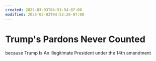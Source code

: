 ```yaml
---
created: 2025-03-03T04:51:54-07:00
modified: 2025-03-03T04:52:20-07:00
---
```


# Trump's Pardons Never Counted

because Trump Is An Illegitimate President under the 14th amendment
